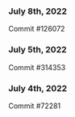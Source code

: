 ### July 8th, 2022

Commit #126072

### July 5th, 2022

Commit #314353


### July 4th, 2022

Commit #72281
